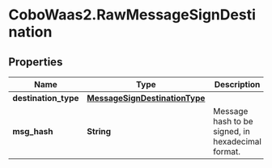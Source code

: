 # CoboWaas2.RawMessageSignDestination

## Properties

Name | Type | Description | Notes
------------ | ------------- | ------------- | -------------
**destination_type** | [**MessageSignDestinationType**](MessageSignDestinationType.md) |  | 
**msg_hash** | **String** | Message hash to be signed, in hexadecimal format. | 



